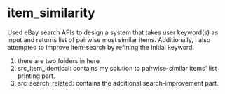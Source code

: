 # item_similarity
Used eBay search APIs to design a system that takes user keyword(s) as input and returns list of pairwise most similar items. Additionally, I also attempted to improve item-search by refining the initial keyword.

1. there are two folders in here 
2. src_item_identical: contains my solution to pairwise-similar items' list printing part. 
3. src_search_related: contains the additional search-improvement part.
